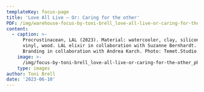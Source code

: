 ```yaml
---
templateKey: focus-page
title: 'Love All Live – Or: Caring for the other'
PDF: /img/warehouse-focus-by-toni-brell_love-all-live-or-caring-for-the-other.pdf
content:
  - caption: >-
      Procrustinacean, LAL (2023). Material: watercooler, clay, silicone, sugar,
      vinyl, wood. LAL elixir in collaboration with Suzanne Bernhardt. LAL
      Branding in collaboration with Andrea Karch. Photo: Temet.Studio.
    image: >-
      /img/focus-by-toni-brell_love-all-live-or-caring-for-the-other_photo-temet-studio.jpeg
    type: images
author: Toni Brell
date: '2023-06-10'
---
```


